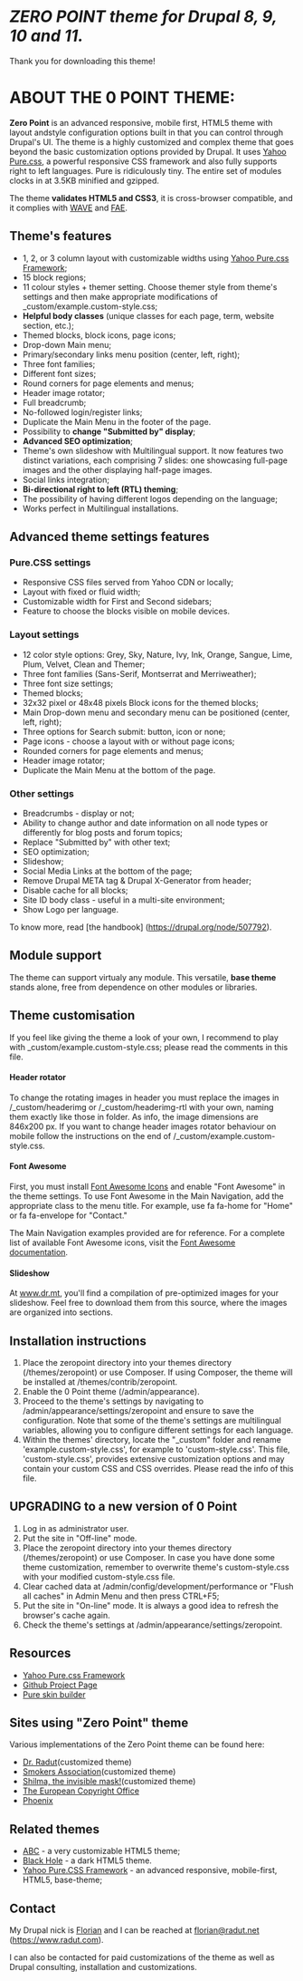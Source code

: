 *ZERO POINT theme for Drupal 8, 9, 10 and 11.*
=============================================
Thank you for downloading this theme!


ABOUT THE 0 POINT THEME:
===========================

**Zero Point** is an advanced responsive, mobile first, HTML5 theme with layout 
andstyle configuration options built in that you can control through Drupal's 
UI. The theme is a highly customized and complex theme that goes beyond the 
basic customization options provided by Drupal. It uses [Yahoo Pure.css](https://purecss.io), 
a powerful responsive CSS framework and also fully supports right to left 
languages. Pure is ridiculously tiny. The entire set of modules clocks in at 
3.5KB minified and gzipped.

The theme **validates HTML5 and CSS3**, it is cross-browser compatible, and it 
complies with [WAVE](https://wave.webaim.org/) and [FAE](https://fae.cita.uiuc.edu/).


Theme's features
----------------------------------------

- 1, 2, or 3 column layout with customizable widths using [Yahoo Pure.css Framework](https://purecss.io);
- 15 block regions;
- 11 colour styles + themer setting. Choose themer style from theme's settings 
  and then make appropriate modifications of _custom/example.custom-style.css;
- **Helpful body classes** (unique classes for each page, term, website section, 
  etc.);
- Themed blocks, block icons, page icons;
- Drop-down Main menu;
- Primary/secondary links menu position (center, left, right);
- Three font families;
- Different font sizes;
- Round corners for page elements and menus;
- Header image rotator;
- Full breadcrumb;
- No-followed login/register links;
- Duplicate the Main Menu in the footer of the page.
- Possibility to **change "Submitted by" display**;
- **Advanced SEO optimization**;
- Theme's own slideshow with Multilingual support. It now features two distinct 
  variations, each comprising 7 slides: one showcasing full-page images and the 
  other displaying half-page images.
- Social links integration;
- **Bi-directional right to left (RTL) theming**;
- The possibility of having different logos depending on the language;
- Works perfect in Multilingual installations.


Advanced theme settings features
----------------------------------------

### Pure.CSS settings

- Responsive CSS files served from Yahoo CDN or locally;
- Layout with fixed or fluid width;
- Customizable width for First and Second sidebars;
- Feature to choose the blocks visible on mobile devices.


### Layout settings

- 12 color style options: Grey, Sky, Nature, Ivy, Ink, Orange, Sangue, Lime, 
  Plum, Velvet, Clean and Themer; 
- Three font families (Sans-Serif, Montserrat and Merriweather);
- Three font size settings;
- Themed blocks;
- 32x32 pixel or 48x48 pixels Block icons for the themed blocks;
- Main Drop-down menu and secondary menu can be positioned (center, left, 
  right);
- Three options for Search submit: button, icon or none;
- Page icons - choose a layout with or without page icons;
- Rounded corners for page elements and menus;
- Header image rotator;
- Duplicate the Main Menu at the bottom of the page.


### Other settings

- Breadcrumbs - display or not;
- Ability to change author and date information on all node types or differently 
  for blog posts and forum topics;
- Replace "Submitted by" with other text;
- SEO optimization;
- Slideshow;
- Social Media Links at the bottom of the page;
- Remove Drupal META tag & Drupal X-Generator from header;
- Disable cache for all blocks;
- Site ID body class - useful in a multi-site environment;
- Show Logo per language.


To know more, read [the handbook] (https://drupal.org/node/507792).


Module support
----------------------------------------

The theme can support virtualy any module.
This versatile, **base theme** stands alone, free from dependence on other 
modules or libraries.

  
Theme customisation
----------------------------------------

If you feel like giving the theme a look of your own, I recommend to play with 
_custom/example.custom-style.css; please read the comments in this file.

#### Header rotator
To change the rotating images in header you must replace the images in 
/_custom/headerimg or /_custom/headerimg-rtl with your own, naming them exactly 
like those in folder. As info, the image dimensions are 846x200 px. 
If you want to change header images rotator behaviour on mobile follow the 
instructions on the end of /_custom/example.custom-style.css.

#### Font Awesome
First, you must install [Font Awesome Icons](https://www.drupal.org/project/fontawesome) and enable 
"Font Awesome" in the theme settings.
To use Font Awesome in the Main Navigation, add the appropriate class to the 
menu title. For example, use fa fa-home for "Home" or fa fa-envelope for 
"Contact."

The Main Navigation examples provided are for reference. For a complete list of 
available Font Awesome icons, visit the [Font Awesome documentation](https://docs.fontawesome.com/).

#### Slideshow
At www.dr.mt, you'll find a compilation of pre-optimized images for your 
slideshow. Feel free to download them from this source, where the images 
are organized into sections.


Installation instructions
----------------------------------------

1. Place the zeropoint directory into your themes directory (/themes/zeropoint) 
   or use Composer. If using Composer, the theme will be installed at 
   /themes/contrib/zeropoint.
2. Enable the 0 Point theme (/admin/appearance).
3. Proceed to the theme's settings by navigating to 
   /admin/appearance/settings/zeropoint and ensure to save the configuration.
   Note that some of the theme's settings are multilingual variables, allowing 
   you to configure different settings for each language.
4. Within the themes' directory, locate the "_custom" folder and rename 
  'example.custom-style.css', for example to 'custom-style.css'. This file, 
  'custom-style.css', provides extensive customization options and may contain 
  your custom CSS and CSS overrides. Please read the info of this file.


UPGRADING to a new version of 0 Point
----------------------------------------

1. Log in as administrator user. 
2. Put the site in "Off-line" mode.
3. Place the zeropoint directory into your themes directory (/themes/zeropoint) 
   or use Composer. In case you have done some theme customization, remember to 
   overwrite theme's custom-style.css with your modified custom-style.css file. 
4. Clear cached data at /admin/config/development/performance or "Flush all 
   caches" in Admin Menu and then press CTRL+F5;
5. Put the site in "On-line" mode. It is always a good idea to refresh the 
   browser's cache again.
6. Check the theme's settings at /admin/appearance/settings/zeropoint. 


Resources
----------------------------------------

- [Yahoo Pure.css Framework](https://purecss.io)
- [Github Project Page](https://github.com/yui/pure/)
- [Pure skin builder](https://yui.github.io/skinbuilder/?mode=pure)


Sites using "Zero Point" theme
----------------------------------------

Various implementations of the Zero Point theme can be found here:
- [Dr. Radut](https://www.radut.com/)(customized theme)
- [Smokers Association](https://www.smokersassociation.org/)(customized theme)
- [Shilma, the invisible mask!](https://www.shilma.com/)(customized theme)
- [The European Copyright Office](https://www.eucopyright.com/)
- [Phoenix](https://www.mlnar.ro/)


Related themes
----------------------------------------

- [ABC](https://www.drupal.org/project/abc) - a very customizable HTML5 theme;
- [Black Hole](https://www.drupal.org/project/black_hole) - a dark HTML5 theme.
- [Yahoo Pure.CSS Framework](https://www.drupal.org/project/pure_css) - an advanced responsive, 
  mobile-first, HTML5, base-theme;


Contact
----------------------------------------

My Drupal nick is [Florian](https://www.drupal.org/u/florian) and I can be 
reached at florian@radut.net (https://www.radut.com).

I can also be contacted for paid customizations of the theme as well as Drupal 
consulting, installation and customizations.
